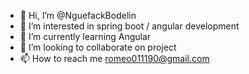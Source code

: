 - 👋 Hi, I’m @NguefackBodelin
- 👀 I’m interested in spring boot / angular development 
- 🌱 I’m currently learning Angular
- 💞️ I’m looking to collaborate on project 
- 📫 How to reach me romeo011190@gmail.com

<!---
NguefackBodelin/NguefackBodelin is a ✨ special ✨ repository because its `README.md` (this file) appears on your GitHub profile.
You can click the Preview link to take a look at your changes.
--->
